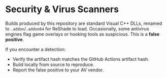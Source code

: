 # Security & Virus Scanners

Builds produced by this repository are standard Visual C++ DLLs, renamed to `.addon`/`.addon64` for ReShade to load.
Occasionally, some antivirus engines flag game overlays or hooking tools as suspicious. This is a **false positive**.

If you encounter a detection:
- Verify the artifact hash matches the GitHub Actions artifact hash.
- Build locally from source to reproduce.
- Report the false positive to your AV vendor.
